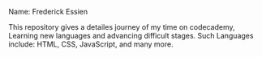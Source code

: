 Name: Frederick Essien

This repository gives a detailes journey of my time on codecademy, Learning new languages and advancing difficult stages.
Such Languages include:
HTML, CSS, JavaScript, and many more.
